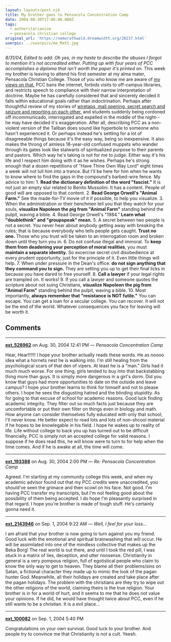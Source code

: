```yaml
---
layout: layouts/post.njk
title: My brother goes to Pensacola Concentration Camp
date: 2004-08-30T17:06:00.000Z
tags:
  - authoritarianism
  - pensacola christian college
original_url: 'https://nemorathwald.dreamwidth.org/20237.html'
userpic: ../userpics/me_Matt.jpg
---
```

_8/31/04, Edited to add: Oh yes, in my haste to describe the abuses I forgot to mention it's not accredited either. Putting up with four years of PCC accomplishes a diploma that isn't worth the paper it's printed on._ This week my brother is leaving to attend his first semester at my alma mater, Pensacola Christian College. Those of you who know me are aware of [my views on that.](http://www.geocities.com/nemorathwald/Why_Not_to_Choose_PCC.htm) PCC bans the internet, forbids visits to off-campus libraries, and restricts speech to compliance with their narrow interpretation of doctrine. Maybe he has carefully considered that and sincerely decided it falls within educational goals rather than indoctrination. Perhaps after thoughtful review of my stories of [wiretaps, mail opening, secret search and seizure and reporting on each other,](http://www.geocities.com/nemorathwald/Why_Not_to_Choose_PCC.htm#Education) and students suddenly being cordoned off incommunicado, interrogated and expelled in the middle of the night-- he may have decided it's exaggeration. After all, describing PCC as a non-violent version of the Taliban does sound like hyperbole to someone who hasn't experienced it. Or perhaps instead he's settling for a lot of disagreeable things because it's the easy way, being so inexpensive. It also makes the throng of aimless 18-year-old confused muppets who wander through its gates look like stalwarts of spiritualized purpose to their parents and pastors. Which way he's taking is not for me to judge. Either way it's his life and I respect him doing with it as he wishes. Perhaps he's strong enough that a dozen repetitions of "Have Thine Own Way Lord" eight times a week will not lull him into a trance. But I'll be here for him when he wants to know where to find the gaps in the compound's barbed-wire fence. My advice to him: 1. **Read the dictionary definition of the word "fascist."** It is not just an empty slur related to Benito Mussolini. It has a content. People of good will are opposed to that content. 2. **Read George Orwell's "Animal Farm."** See the made-for-TV movie of it if possible, to help you visualize. 3. When the administration or their henchmen tell you that they watch for your souls, **visualize Napoleon the pig from "Animal Farm"** standing behind the pulpit, waving a bible. 4. Read George Orwell's "1984." **Learn what "doublethink" and "groupspeak" mean.** 5. A secret between two people is not a secret. You never hear about anybody getting away with breaking the rules; that is because everybody who tells people gets caught. **Trust no one.** Those who you trust will be taken to an interrogation room and broken down until they turn you in. 6. Do not confuse illegal and immoral. To **keep them from deadening your perception of moral realities**, you must **maintain a separate identity.** So excercise secret civil disobedience at every prudent opportunity, just for the principle of it. Even little things will help. 7. When under pressure in the Dean's office: **do not sign anything that they command you to sign.** They are setting you up to get their final licks in because you have dared to free yourself. 8. **Call a lawyer** if your legal rights are trampled on. It works! 9. If you call a lawyer and someone quotes the scripture about not suing Christians, **visualize Napoleon the pig from "Animal Farm"** standing behind the pulpit, waving a bible. 10. Most importantly, **always remember that "resistance is NOT futile."** You can escape. You can get a loan for a secular college. You can recover. It will not be the end of the world. Whatever consequences you face for leaving will be worth it.

## Comments

---

**[ext_528962](https://www.dreamwidth.org/users/ext_528962)** on Aug. 30, 2004 12:41 PM — *Pensacola Concentration Camp*

Hear, Hear!!!!!! I hope your brother actually reads these words. He as noooo idea what a hornets nest he is walking into. I'm still healing from the psychological scars of that den of vipers. At least he is a "man." Girls had it much much worse. For one thing, girls tended to buy into that backstabbing thing more than guys. It is simply more dangerous in a girl's dorm. Did you know that guys had more opportunities to date on the outside and leave campus? I hope your brother learns to think for himself and not to please others. I hope he sees the disgusting hatred and the blinding stupidity. As for going to that excuse of school for academic reasons. Good luck finding academic integrity. They filter out so much facts just because they are uncomfortable or put their own filter on things even in biology and math. How anyone can consider themselves fully educated with only that school, I'll never know. He better expect to read lots and lots of non-shcool material if he hopes to be knowlegable in his field. I hope he wakes up to reality of life. Life without college to back you up has turned out to be difficult financially. PCC is simply not an accepted college for valid reasons. I suppose if he does read this, he will know were to turn to for help when the time comes. And if he is awake at all, the time will come.

---

**[ext_193388](https://www.dreamwidth.org/users/ext_193388)** on Aug. 30, 2004 2:00 PM — *Re: Pensacola Concentration Camp*

Agreed. I'm starting at my community college this week, and when my academic advisor found out that my PCC credits were unaccredited, you should've seen the grimace and then scowl on his face. Not good. I'm having PCC transfer my transcripts, but I'm not feeling good about the possibility of them being accepted. I do hope I'm pleasantly surprised in that regard. I hope you're brother is made of tough stuff. He's certainly gonna need it.

---

**[ext_2143946](https://www.dreamwidth.org/users/ext_2143946)** on Sep. 1, 2004 9:22 AM — *Well, I feel for your loss...*

I am afraid that your brother is now going to turn against you my friend. Good luck with the emotional and spiritual brainwashing that will occur. He will be assimilated into one of the mindless collective that makes up the Beka Borg! The real world is out there, and until I took the red pill, I was stuck in a matrix of lies, deception, and utter nonsense. Christianity in general is a very pompous religion, full of egotistical people who claim to know the only way to get to heaven. They blame all their problems/sins on Satan, a fictional character they made up to mimic the look of the pagan hunter God. Meanwhile, all their holidays are created and take place after the pagan holidays. The problem with the christians are they try to wipe out the other religions of the world, claiming theirs is the true religion. Your brother is in for a world of hurt, and it seems to me that he does not value your opinions. If he did, he would have thought twice about PCC, even if he still wants to be a christian. It is a evil place...

---

**[ext_100082](https://www.dreamwidth.org/users/ext_100082)** on Sep. 1, 2004 5:40 PM

Congratulations on your own survival. Good luck to your brother. And people try to convince me that Christianity is not a cult. Yeesh.
